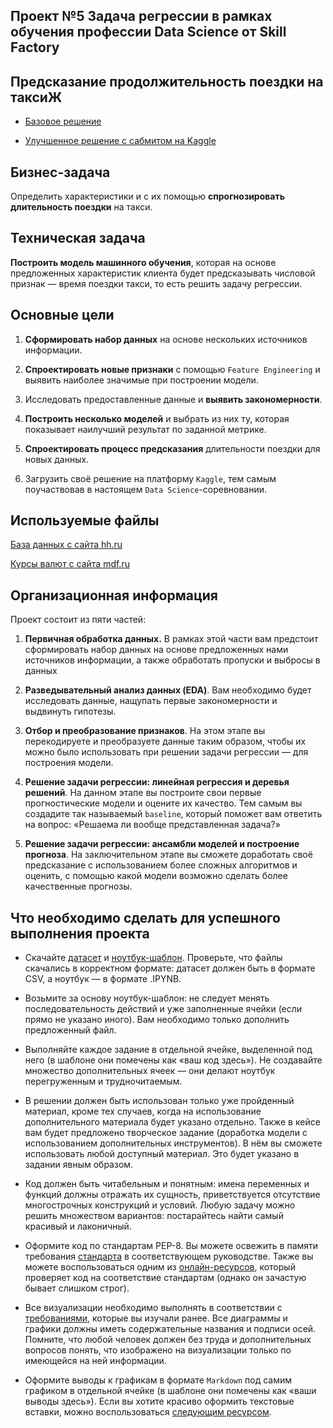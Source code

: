 ## Проект №5 Задача регрессии в рамках обучения профессии Data Science от Skill Factory

## Предсказание продолжительность поездки на таксиЖ

* [Базовое решение](https://github.com/hoittoken/Python/blob/master/Py/Projects/project_5/Project-5._aubakirov.ipynb)

* [Улучшенное решение с сабмитом на Kaggle](https://github.com/hoittoken/Python/blob/master/Py/Projects/project_5/Project-5._aubakirov_for_Kaggle.ipynb)

## Бизнес-задача

Определить характеристики и с их помощью **спрогнозировать длительность поездки** на такси.

## Техническая задача

**Построить модель машинного обучения**, которая на основе предложенных характеристик клиента будет предсказывать числовой признак — время поездки такси, то есть решить задачу регрессии.

## Основные цели

1. **Сформировать набор данных** на основе нескольких источников информации.

2. **Спроектировать новые признаки** с помощью `Feature Engineering` и выявить наиболее значимые при построении модели.

3. Исследовать предоставленные данные и **выявить закономерности**.

4. **Построить несколько моделей** и выбрать из них ту, которая показывает наилучший результат по заданной метрике.

5. **Спроектировать процесс предсказания** длительности поездки для новых данных.

6. Загрузить своё решение на платформу `Kaggle`, тем самым поучаствовав в настоящем `Data Science`-соревновании.

## Используемые файлы
[База данных с сайта hh.ru](https://drive.google.com/file/d/1eGY6IDAqP5zh0Vyg4bF1gQd5nn0gT_W9/view?usp=sharing)

[Курсы валют с сайта mdf.ru](https://drive.google.com/file/d/1dOv7PysDnHw0bNHPUftpg5A7PhT2rhEC/view?usp=sharing)

## Организационная информация

Проект состоит из пяти частей:

1. **Первичная обработка данных.** В рамках этой части вам предстоит сформировать набор данных на основе предложенных нами источников информации, а также обработать пропуски и выбросы в данных

2. **Разведывательный анализ данных (EDA)**. Вам необходимо будет исследовать данные, нащупать первые закономерности и выдвинуть гипотезы.

3. **Отбор и преобразование признаков**. На этом этапе вы перекодируете и преобразуете данные таким образом, чтобы их можно было использовать при решении задачи регрессии — для построения модели.

4. **Решение задачи регрессии: линейная регрессия и деревья решений**. На данном этапе вы построите свои первые прогностические модели и оцените их качество. Тем самым вы создадите так называемый `baseline`, который поможет вам ответить на вопрос: «Решаема ли вообще представленная задача?»

5. **Решение задачи регрессии: ансамбли моделей и построение прогноза**. На заключительном этапе вы сможете доработать своё предсказание с использованием более сложных алгоритмов и оценить, с помощью какой модели возможно сделать более качественные прогнозы.

## Что необходимо сделать для успешного выполнения проекта

* Скачайте [датасет](https://drive.google.com/file/d/1X_EJEfERiXki0SKtbnCL9JDv49Go14lF/view?usp=sharing) и [ноутбук-шаблон](https://lms.skillfactory.ru/assets/courseware/v1/b7bf831cadb2f459dc66d181c30e87ae/asset-v1:SkillFactory+DSPR-2.0+14JULY2021+type@asset+block/Project-5._Ноутбук-шаблон.ipynb). Проверьте, что файлы скачались в корректном формате: датасет должен быть в формате CSV, а ноутбук — в формате .IPYNB.

* Возьмите за основу ноутбук-шаблон: не следует менять последовательность действий и уже заполненные ячейки (если прямо не указано иного). Вам необходимо только дополнить предложенный файл.

* Выполняйте каждое задание в отдельной ячейке, выделенной под него (в шаблоне они помечены как «ваш код здесь»). Не создавайте множество дополнительных ячеек — они делают ноутбук перегруженным и трудночитаемым.

* В решении должен быть использован только уже пройденный материал, кроме тех случаев, когда на использование дополнительного материала будет указано отдельно. Также в кейсе вам будет предложено творческое задание (доработка модели с использованием дополнительных инструментов). В нём вы сможете использовать любой доступный материал. Это будет указано в задании явным образом.

* Код должен быть читабельным и понятным: имена переменных и функций должны отражать их сущность, приветствуется отсутствие многострочных конструкций и условий. Любую задачу можно решить множеством вариантов: постарайтесь найти самый красивый и лаконичный.

* Оформите код по стандартам PEP-8. Вы можете освежить в памяти требования [стандарта](https://lms.skillfactory.ru/courses/course-v1:SkillFactory+DSPR-2.0+14JULY2021/jump_to_id/f84d01ce76a54f75a45d5d2a97627a01) в соответствующем руководстве. Также вы можете воспользоваться одним из [онлайн-ресурсов](http://pep8online.com/), который проверяет код на соответствие стандартам (однако он зачастую бывает слишком строг).

* Все визуализации необходимо выполнять в соответствии с [требованиями](https://lms.skillfactory.ru/courses/course-v1:SkillFactory+DSPR-2.0+14JULY2021/jump_to_id/d8566ac3cd36455e9d50b9c7c33746e6), которые вы изучали ранее. Все диаграммы и графики должны иметь содержательные названия и подписи осей. Помните, что любой человек должен без труда и дополнительных вопросов понять, что изображено на визуализации только по имеющейся на ней информации.

* Оформите выводы к графикам в формате `Markdown` под самим графиком в отдельной ячейке (в шаблоне они помечены как «ваши выводы здесь»). Если вы хотите красиво оформить текстовые вставки, можно воспользоваться [следующим ресурсом](https://doka.guide/tools/markdown/).